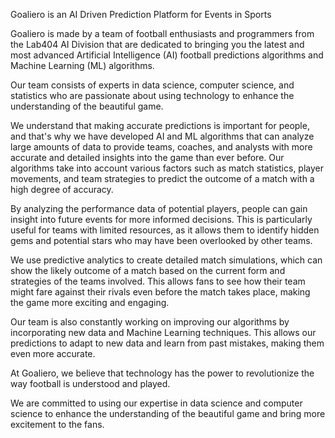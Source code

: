 Goaliero is an AI Driven Prediction Platform for Events in Sports

Goaliero is made by a team of football enthusiasts and programmers from the Lab404 AI Division that are dedicated to bringing you the latest and most advanced Artificial Intelligence (AI) football predictions algorithms and Machine Learning (ML) algorithms.

Our team consists of experts in data science, computer science, and statistics who are passionate about using technology to enhance the understanding of the beautiful game.

We understand that making accurate predictions is important for people, and that's why we have developed AI and ML algorithms that can analyze large amounts of data to provide teams, coaches, and analysts with more accurate and detailed insights into the game than ever before.
Our algorithms take into account various factors such as match statistics, player movements, and team strategies to predict the outcome of a match with a high degree of accuracy.

By analyzing the performance data of potential players, people can gain insight into future events for more informed decisions. This is particularly useful for teams with limited resources, as it allows them to identify hidden gems and potential stars who may have been overlooked by other teams.

We use predictive analytics to create detailed match simulations, which can show the likely outcome of a match based on the current form and strategies of the teams involved. This allows fans to see how their team might fare against their rivals even before the match takes place, making the game more exciting and engaging.

Our team is also constantly working on improving our algorithms by incorporating new data and Machine Learning techniques. This allows our predictions to adapt to new data and learn from past mistakes, making them even more accurate.

At Goaliero, we believe that technology has the power to revolutionize the way football is understood and played.

We are committed to using our expertise in data science and computer science to enhance the understanding of the beautiful game and bring more excitement to the fans.